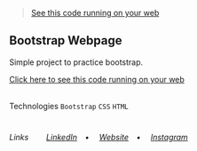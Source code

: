 ><a href="https://vlb-fruta-fruto.netlify.app" target="_blank">See this code running on your web</a></br>

## Bootstrap Webpage
<p>Simple project to practice bootstrap.</p>
<a href="https://vlb-fruta-fruto.netlify.app" target="_blank">Click here to see this code running on your web</a></br></br>

Technologies 
<code>Bootstrap</code> <code>CSS</code> <code>HTML</code>
 
#
<h6>Links&ensp;&ensp;&ensp;&ensp;
<a href="https://linkedin.com/in/victorlbueno/" target="_blank">LinkedIn</a>&ensp;&ensp;•&ensp;&ensp;
<a href="https://victor.com.de/" target="_blank">Website</a>&ensp;&ensp;•&ensp;&ensp;
<a href="https://instagram.com/victorlbueno" target="_blank">Instagram</a></h6>

